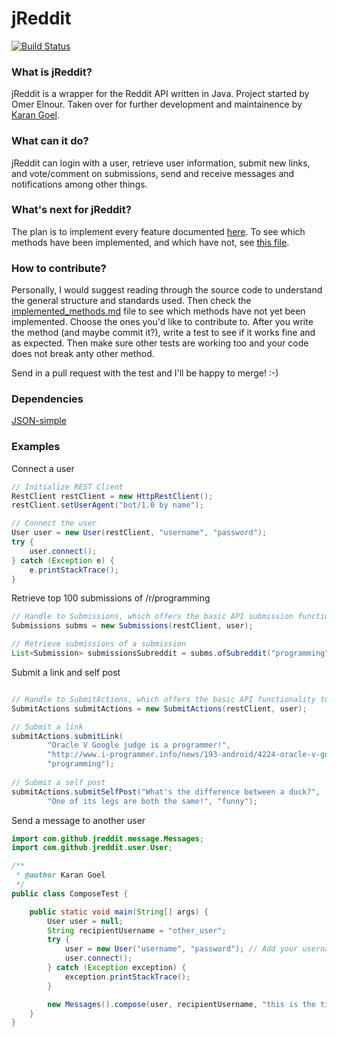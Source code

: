 jReddit
=====

[![Build Status](https://travis-ci.org/karan/jReddit.png?branch=master)](https://travis-ci.org/karan/jReddit)

### What is jReddit?
jReddit is a wrapper for the Reddit API written in Java. Project started by Omer Elnour. Taken over for further development and maintainence by [Karan Goel](http://www.goel.im).

### What can it do?
jReddit can login with a user, retrieve user information, submit new links, and vote/comment on submissions, send and receive messages and notifications among other things.

### What's next for jReddit?
The plan is to implement every feature documented [here](http://www.reddit.com/dev/api). To see which methods have been implemented, and which have not, see [this file](https://github.com/karan/jReddit/blob/master/implemented_methods.md).

### How to contribute?
Personally, I would suggest reading through the source code to understand the general structure and standards used. Then check the [implemented_methods.md](https://github.com/karan/jReddit/blob/master/implemented_methods.md) file to see which methods have not yet been implemented. Choose the ones you'd like to contribute to. After you write the method (and maybe commit it?), write a test to see if it works fine and as expected. Then make sure other tests are working too and your code does not break anty other method.

Send in a pull request with the test and I'll be happy to merge! :-)

### Dependencies
[JSON-simple](http://code.google.com/p/json-simple/)

### Examples

Connect a user
```java
// Initialize REST Client
RestClient restClient = new HttpRestClient();
restClient.setUserAgent("bot/1.0 by name");

// Connect the user 
User user = new User(restClient, "username", "password");
try {
	user.connect();
} catch (Exception e) {
	e.printStackTrace();
}
```

Retrieve top 100 submissions of /r/programming

```java
// Handle to Submissions, which offers the basic API submission functionality
Submissions subms = new Submissions(restClient, user);

// Retrieve submissions of a submission
List<Submission> submissionsSubreddit = subms.ofSubreddit("programming", SubmissionSort.TOP, -1, 100, null, null, true);

```

Submit a link and self post

```java

// Handle to SubmitActions, which offers the basic API functionality to submit comments and posts
SubmitActions submitActions = new SubmitActions(restClient, user);

// Submit a link
submitActions.submitLink(
        "Oracle V Google judge is a programmer!",
        "http://www.i-programmer.info/news/193-android/4224-oracle-v-google-judge-is-a-programmer.html",
        "programming");
        
// Submit a self post
submitActions.submitSelfPost("What's the difference between a duck?",
        "One of its legs are both the same!", "funny");
```

Send a message to another user

```java
import com.github.jreddit.message.Messages;
import com.github.jreddit.user.User;

/**
 * @author Karan Goel
 */
public class ComposeTest {

    public static void main(String[] args) {
        User user = null;
        String recipientUsername = "other_user";
        try {
            user = new User("username", "password"); // Add your username and password
            user.connect();
        } catch (Exception exception) {
            exception.printStackTrace();
        }

        new Messages().compose(user, recipientUsername, "this is the title", "the message", "", "");
    }
}
```
